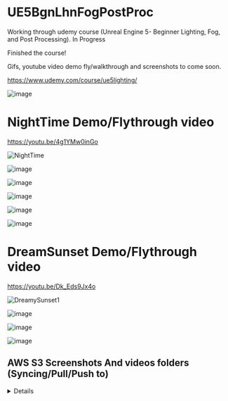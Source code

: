 # UE5BgnLhnFogPostProc
Working through udemy course (Unreal Engine 5- Beginner Lighting, Fog, and Post Processing). In Progress


Finished the course! 

Gifs, youtube video demo fly/walkthrough and screenshots to come soon. 

https://www.udemy.com/course/ue5lighting/

![image](https://user-images.githubusercontent.com/3318539/180628089-44794023-1f16-4247-9001-5bc0c1b46f9f.png)


# NightTime Demo/Flythrough video

https://youtu.be/4g1YMw0inGo

![NightTime](https://user-images.githubusercontent.com/3318539/181165836-c8ca7d44-aed6-4cd7-8a75-e65b69362f9a.gif)

![image](https://user-images.githubusercontent.com/3318539/181165917-5b545156-0702-4343-85e6-dc1575e8b2bd.png)


![image](https://user-images.githubusercontent.com/3318539/181163958-a75d8721-9842-46e9-9424-71661e1d887e.png)


![image](https://user-images.githubusercontent.com/3318539/181164013-49a9c3cf-b481-4cf6-b22e-016f5fd09ffc.png)


![image](https://user-images.githubusercontent.com/3318539/181164027-b54f4253-f942-44f1-bc88-3b1d0d2f6b70.png)


![image](https://user-images.githubusercontent.com/3318539/181164045-ecef35a0-3a2c-4ba3-98f1-405a5b169410.png)


# DreamSunset Demo/Flythrough video

https://youtu.be/Dk_Eds9Jx4o

![DreamySunset1](https://user-images.githubusercontent.com/3318539/181162781-d8ab6254-b919-4faa-ad61-0baa30fb7029.gif)


![image](https://user-images.githubusercontent.com/3318539/181162902-905838b8-66a0-4566-9db2-2a4e9ea4b7f4.png)



![image](https://user-images.githubusercontent.com/3318539/181157836-7022c5d1-6617-47b3-8816-55e6484b5426.png)

![image](https://user-images.githubusercontent.com/3318539/181157859-cc07099c-d660-4aef-9adb-1b0566a817df.png)



## AWS S3 Screenshots And videos folders (Syncing/Pull/Push to)

<details>
The Content folder is stored in s3 bucket

Pull down from bucket
  
```
  aws s3 cp --recursive s3://<bucket>/UE5BgnLhnFogPostProc/Content UE5BgnLhnFogPostProc/Content 
  aws s3 cp --recursive s3://<bucket>/UE5BgnLhnFogPostProc/Screenshots UE5BgnLhnFogPostProc/Screenshots 
```

Push to bucket
```
  aws s3 cp --recursive UE5BgnLhnFogPostProc/Content s3://<bucket>/UE5BgnLhnFogPostProc/Content
  aws s3 cp --recursive UE5BgnLhnFogPostProc/Screenshots s3://<bucket>/UE5BgnLhnFogPostProc/Screenshots
```

Or just do a sync
```
  aws s3 sync UE5BgnLhnFogPostProc/Content s3://<bucket>/UE5BgnLhnFogPostProc/Content --delete  
  aws s3 sync UE5BgnLhnFogPostProc/Screenshots s3://<bucket>/UE5BgnLhnFogPostProc/Screenshots --delete  

```
</details>
